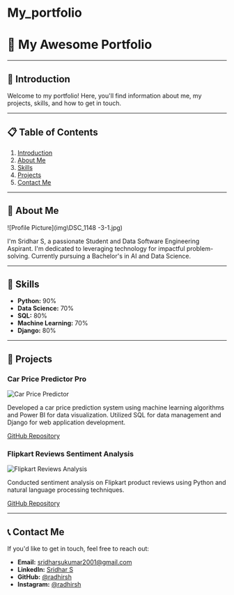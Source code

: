 # My_portfolio

# 🚀 My Awesome Portfolio

---

## 🎨 Introduction

Welcome to my portfolio! Here, you'll find information about me, my projects, skills, and how to get in touch.

---

## 📋 Table of Contents

1. [Introduction](#introduction)
2. [About Me](#about-me)
3. [Skills](#skills)
4. [Projects](#projects)
5. [Contact Me](#contact-me)

---

## 🌟 About Me

![Profile Picture](img\DSC_1148 -3-1.jpg)

I'm Sridhar S, a passionate Student and Data Software Engineering Aspirant. I'm dedicated to leveraging technology for impactful problem-solving. Currently pursuing a Bachelor's in AI and Data Science.

---

## 💼 Skills

- **Python:** 90%
- **Data Science:** 70%
- **SQL:** 80%
- **Machine Learning:** 70%
- **Django:** 80%

---

## 🚀 Projects

### Car Price Predictor Pro

![Car Price Predictor](img/car-price-predictor.jpg)

Developed a car price prediction system using machine learning algorithms and Power BI for data visualization. Utilized SQL for data management and Django for web application development.

[GitHub Repository](https://github.com/radhirsh/Car_Predictor_Pro)

### Flipkart Reviews Sentiment Analysis

![Flipkart Reviews Analysis](img/flipkart-reviews.jpg)

Conducted sentiment analysis on Flipkart product reviews using Python and natural language processing techniques.

[GitHub Repository](https://github.com/radhirsh/Flipkart_Sentiment_Analysis)

---

## 📞 Contact Me

If you'd like to get in touch, feel free to reach out:

- **Email:** [sridharsukumar2001@gmail.com](mailto:sridharsukumar2001@gmail.com)
- **LinkedIn:** [Sridhar S](https://www.linkedin.com/in/sridhar-s-076337178)
- **GitHub:** [@radhirsh](https://github.com/radhirsh)
- **Instagram:** [@radhirsh](https://www.instagram.com/radhirsh)

